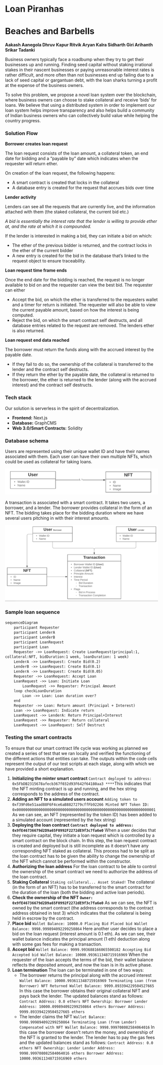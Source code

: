 # Loan Piranhas

# Beaches and Barbells

**Aakash Aanegola
Dhruv Kapur
Ritvik Aryan Kalra
Sidharth Giri
Arihanth Srikar Tadanki**

Business owners typically face a roadbump when they try to get their businesses up and running. Finding seed capital without staking irrational stakes in their nascent businesses or paying unreasonable interest rates is rather difficult, and more often than not businesses end up failing due to a lack of seed capital or gargantuan debt, with the loan sharks turning a profit at the expense of the business owners. 

To solve this problem, we propose a novel loan system over the blockchain, where business owners can choose to stake collateral and receive ‘bids’ for loans. We believe that using a distributed system in order to implement our loan system helps improve transparency and also helps build a community of Indian business owners who can collectively build value while helping the country progress. 

### Solution Flow

**Borrower creates loan request**

The loan request consists of the loan amount, a collateral token, an end date for bidding and a “payable by” date which indicates when the requester will return ether. 

On creation of the loan request, the following happens:

- A smart contract is created that locks in the collateral
- A database entry is created for the request that accrues bids over time

**Lender activity**

Lenders can see all the requests that are currently live, and the information attached with them (the staked collateral, the current bid etc.)

*A bid is essentially the interest rate that the lender is willing to provide ether at, and the rate at which it is compounded.* 

If the lender is interested in making a bid, they can initiate a bid on which: 

- The ether of the previous bidder is returned, and the contract locks in the ether of the current bidder
- A new entry is created for the bid in the database that’s linked to the request object to ensure traceability.

**Loan request time frame ends**

Once the end date for the bidding is reached, the request is no longer available to bid on and the requester can view the best bid. The requester can either 

- Accept the bid, on which the ether is transferred to the requesters wallet and a timer for return is initiated. The requester will also be able to view the current payable amount, based on how the interest is being computed.
- Reject the bid, on which the smart contract self destructs, and all database entries related to the request are removed. The lenders ether is also returned.

**Loan request end data reached**

The borrower must return the funds along with the accrued interest by the payable date. 

- If they fail to do so, the ownership of the collateral is transferred to the lender and the contract self destructs.
- If they return the ether by the payable date, the collateral is returned to the borrower, the ether is returned to the lender (along with the accrued interest) and the contract self destructs.

### Tech stack

Our solution is serverless in the spirit of decentralization. 

- **Frontend:** Next.js
- **Database:** GraphCMS
- **Web 3.0/Smart Contracts:** Solidity

### Database schema

Users are represented using their unique wallet ID and have their names associated with them. Each user can have their own multiple NFTs, which could be used as collateral for taking loans.

![diag1.png](img/diag1.png)

A transaction is associated with a smart contract. It takes two users, a borrower, and a lender. The borrower provides collateral in the form of an NFT. The bidding takes place for the bidding duration where we have several users pitching in with their interest amounts. 

![Untitled](img/Untitled.png)

### Sample loan sequence

```mermaid
sequenceDiagram
    participant Requester
    participant LenderA
    participant LenderB
    participant LoanRequest
    participant Loan
    Requester ->> LoanRequest: Create LoanRequest(principal:1, collateral:NFT, bidDuration:1 week, loanDuration: 1 week)  
    LenderA ->> LoanRequest: Create Bid(0.2)
    LenderB ->> LoanRequest: Create Bid(0.1)
    LenderA ->> LoanRequest: Create Bid(0.05)
    Requester ->> LoanRequest: Accept Loan
    LoanRequest ->> Loan: Initiate Loan
		LoanRequest ->> Requester: Principal Amount
    loop checkLoanDuration
        Loan ->> Loan: Loan duration over?
    end
    Requester ->> Loan: Return amount (Principal + Interest) 
    Loan ->> LoanRequest: Indicate return
    LoanRequest ->> LenderA: Return Principal+Interest
    LoanRequest ->> Requester: Return collateral
    LoanRequest ->> LoanRequest: Self Destruct
```

### Testing the smart contracts

To ensure that our smart contract life cycle was working as planned we created a series of test that we ran locally and verified the functioning of the different actions that entities can take. The outputs within the code cells represent the output of our test scripts at each stage, along with which we have provided a short explanation. 

1. **Initializing the minter smart contract**
`Contract deployed to address: 0x5FbDB2315678afecb367f032d93F642f64180aa3
****`This indicates that the NFT minting contract is up and running, and the hex string corresponds to the address of the contract. 
2. **Adding an NFT to a simulated users account** 
`Adding token to 0xf39Fd6e51aad88F6F4ce6aB8827279cffFb92266
Minted NFT
Token ID: 0x0000000000000000000000000000000000000000000000000000000000000001`
As we can see, an NFT (represented by the token ID) has been added to a simulated account (represented by the hex string)
3. **Deploying the loan contract
`Contract deployed to address: 0x9fE46736679d2D9a65F0992F2272dE9f3c7fa6e0`**
When a user decides that they require capital, they initiate a loan request which is controlled by a smart contract on the block chain. In this step, the loan request contract is created and deployed but is still incomplete as it doesn’t have any corresponding NFT staked as collateral. This process had to be split as the loan contract has to be given the ability to change the ownership of the NFT which cannot be performed within the constructor. 
4. **Authorizing the loan address**
For the loan contract to be able to control the ownership of the smart contract we need to authorize the address of the loan contract. 
5. **Staking Collateral**
`Staking collateral...
Asset Staked!`
The collateral (in the form of an NFT) has to be transferred to the smart contract for the duration of the loan (both the bidding and active loan periods). 
6. **Check the ownership of the NFT
`Owner: 0x9fE46736679d2D9a65F0992F2272dE9f3c7fa6e0`**
As we can see, the NFT is owned by the smart contract (the address corresponds to the contract address obtained in test 3) which indicates that the collateral is being held in escrow by the contract. 
7. **Place bid**
`Wallet Balance: 10000.0
Placing Bid
Placed bid
Wallet Balance: 9998.999894092299250864`
Here another user decides to place a bid on the loan request (interest amount is 0.1 eth). As we can see, their wallet balance indicates the principal amount (1 eth) deduction along with some gas fees for making a transaction. 
8. **Accept bid**
`Wallet Balance: 9999.993688166065500182
Accepting Bid
Accepted bid
Wallet Balance: 10000.993611348715916969`
When the requester of the loan accepts the terms of the bid, their wallet balance reflects the deposited amount, and now the loan is in its active phase. 
9. **Loan termination**
The loan can be terminated in one of two ways: 
    - The borrower returns the principal along with the accrued interest
    `Wallet Balance: 10000.993611348715916969
    Terminating Loan (from Borrower)
    NFT Returned
    Wallet Balance: 9999.893394229504527665`
    In this case the borrower obtains their original collateral NFT and pays back the lender. The updated balances stand as follows: 
    `Contract Address: 0.0 ethers
    NFT Ownership: Borrower
    Lender Address: 10000.099894092299250864 ethers
    Borrower Address: 9999.893394229504527665 ethers`
    - The lender claims the NFT 
    `Wallet Balance: 9998.999894092299250864
    Terminating Loan (from Lender)
    Compensated with NFT
    Wallet Balance: 9998.999708082584064016`
    In this case the borrower doesn’t return the money, and ownership of the NFT is granted to the lender. The lender has to pay the gas fees and the updated balances stand as follows: 
    `Contract Address: 0.0 ethers
    NFT Ownership: Lender
    Lender Address: 9998.999708082584064016 ethers
    Borrower Address: 10000.993611348715916969 ethers`